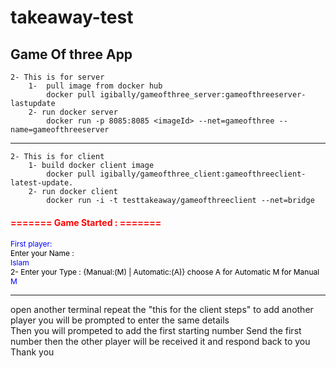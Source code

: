 # takeaway-test
Game Of three App
------------------------------------------------------------
	2- This is for server  
		1-  pull image from docker hub
			docker pull igibally/gameofthree_server:gameofthreeserver-lastupdate
		2- run docker server 
			docker run -p 8085:8085 <imageId> --net=gameofthree --name=gameofthreeserver
-------------------------------------------------------------------------------------------------------------------------------
	2- This is for client  
		1- build docker client image
			docker pull igibally/gameofthree_client:gameofthreeclient-latest-update.
		2- run docker client 
			docker run -i -t testtakeaway/gameofthreeclient --net=bridge

<h4 style="color:red;font-size:14px">======= Game Started : =======</h4>
<p style="font-size:12px;color:black">
<span style="color:blue;">First player:</span>
<br />
 Enter your Name :
<br>
<span style="color:blue">Islam</span>
<br />
2- Enter your Type : {Manual:(M) | Automatic:(A)} choose A for Automatic M for Manual
<br>
<span style="color:blue">M</span>
<hr />
open another terminal  repeat the "this for the client steps" to add another player
you will be prompted to enter the same details
<br/>
Then you will prompeted to add the first starting number
Send the first number then the other player will be received it and respond back to you
<br/>
Thank you
</p>
